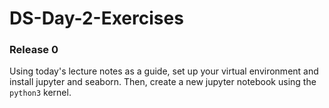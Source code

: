 # DS-Day-2-Exercises
### Release 0
Using today's lecture notes as a guide, set up your virtual environment and install jupyter and seaborn. Then, create a new jupyter notebook using the `python3` kernel.
